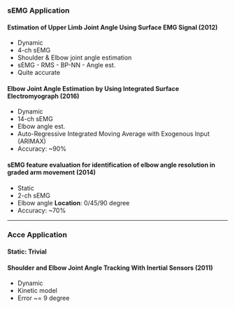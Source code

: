 ### sEMG Application

#### Estimation of Upper Limb Joint Angle Using Surface EMG Signal (2012)
* Dynamic
* 4-ch sEMG
* Shoulder & Elbow joint angle estimation
* sEMG - RMS - BP-NN - Angle est.
* Quite accurate

#### Elbow Joint Angle Estimation by Using Integrated Surface Electromyograph (2016)
* Dynamic
* 14-ch sEMG
* Elbow angle est.
* Auto-Regressive Integrated Moving Average with Exogenous Input (ARIMAX)
* Accuracy: ~90%

#### sEMG feature evaluation for identification of elbow angle resolution in graded arm movement (2014)
* Static
* 2-ch sEMG
* Elbow angle **Location**: 0/45/90 degree
* Accuracy: ~70%

---

### Acce Application

#### Static: Trivial

#### Shoulder and Elbow Joint Angle Tracking With Inertial Sensors (2011)
* Dynamic
* Kinetic model
* Error ~= 9 degree




